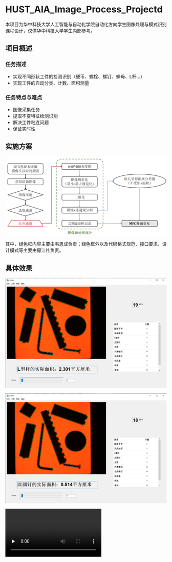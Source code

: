 # HUST_AIA_Image_Process_Projectd

本项目为华中科技大学人工智能与自动化学院自动化方向学生图像处理与模式识别课程设计，仅供华中科技大学学生内部参考。

## 项目概述

### 任务描述

- 实现不同形状工件的检测识别（硬币、螺栓、螺钉、螺母、L杆...）
- 实现工件的自动分类、计数、面积测量

### 任务特点与难点

* 图像采集任务
* 提取不变特征检测识别
* 解决工件粘连问题
* 保证实时性

## 实施方案

![总体方案](./asset/img/fig1.png)



其中，绿色框内容主要由韦思成负责；绿色框外以及代码格式规范、接口要求、设计模式等主要由房江祎负责。

## 具体效果

![效果](./asset/img/fig2.png)

![效果](./asset/img/fig3.png)

<video id="video" controls="" preload="none">
<source id="mp4" src="./asset/video/show.mp4" type="video/mp4">
</video>